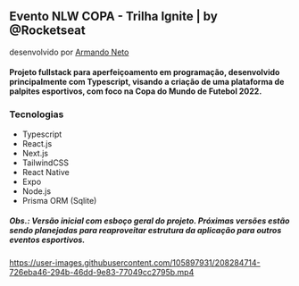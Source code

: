 ## Evento NLW COPA - Trilha Ignite | by @Rocketseat

desenvolvido por [Armando Neto](https://github.com/ArNeto19)

#### Projeto fullstack para aperfeiçoamento em programação, desenvolvido principalmente com Typescript, visando a criação de uma plataforma de palpites esportivos, com foco na Copa do Mundo de Futebol 2022.

### Tecnologias
- Typescript
- React.js
- Next.js
- TailwindCSS
- React Native
- Expo
- Node.js
- Prisma ORM (Sqlite)

##### Obs.: Versão inicial com esboço geral do projeto. Próximas versões estão sendo planejadas para reaproveitar estrutura da aplicação para outros eventos esportivos.



https://user-images.githubusercontent.com/105897931/208284714-726eba46-294b-46dd-9e83-77049cc2795b.mp4

